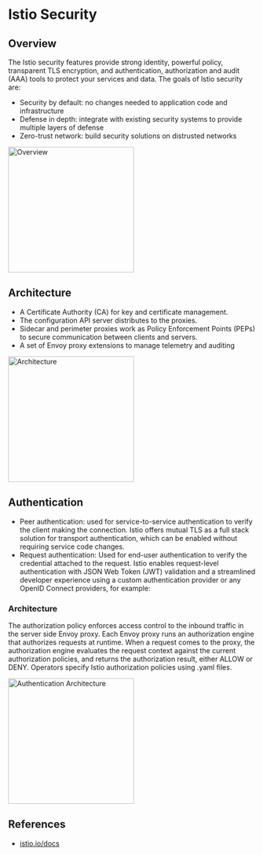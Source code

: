 # Istio Security

## Overview

The Istio security features provide strong identity, powerful policy, transparent TLS encryption, and authentication, authorization and audit (AAA) tools to protect your services and data. The goals of Istio security are:

- Security by default: no changes needed to application code and infrastructure
- Defense in depth: integrate with existing security systems to provide multiple layers of defense
- Zero-trust network: build security solutions on distrusted networks

<img src="../services/img/2.png" alt="Overview" width=256>

## Architecture

- A Certificate Authority (CA) for key and certificate management.
- The configuration API server distributes to the proxies.
- Sidecar and perimeter proxies work as Policy Enforcement Points (PEPs) to secure communication between clients and servers.
- A set of Envoy proxy extensions to manage telemetry and auditing

<img src="../services/img/3.png" alt="Architecture" width=256>

## Authentication

- Peer authentication: used for service-to-service authentication to verify the client making the connection. Istio offers mutual TLS as a full stack solution for transport authentication, which can be enabled without requiring service code changes.
- Request authentication: Used for end-user authentication to verify the credential attached to the request. Istio enables request-level authentication with JSON Web Token (JWT) validation and a streamlined developer experience using a custom authentication provider or any OpenID Connect providers, for example:

### Architecture

The authorization policy enforces access control to the inbound traffic in the server side Envoy proxy. Each Envoy proxy runs an authorization engine that authorizes requests at runtime. When a request comes to the proxy, the authorization engine evaluates the request context against the current authorization policies, and returns the authorization result, either ALLOW or DENY. Operators specify Istio authorization policies using .yaml files.

<img src="../services/img/4.png" alt="Authentication Architecture" width=256>

## References

- [istio.io/docs](https://istio.io/latest/docs/)
